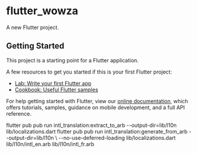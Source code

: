 # flutter_wowza

A new Flutter project.

## Getting Started

This project is a starting point for a Flutter application.

A few resources to get you started if this is your first Flutter project:

- [Lab: Write your first Flutter app](https://flutter.dev/docs/get-started/codelab)
- [Cookbook: Useful Flutter samples](https://flutter.dev/docs/cookbook)

For help getting started with Flutter, view our
[online documentation](https://flutter.dev/docs), which offers tutorials,
samples, guidance on mobile development, and a full API reference.


flutter pub pub run intl_translation:extract_to_arb --output-dir=lib/l10n lib/localizations.dart
flutter pub pub run intl_translation:generate_from_arb --output-dir=lib/l10n \ --no-use-deferred-loading lib/localizations.dart lib/l10n/intl_en.arb lib/l10n/intl_fr.arb